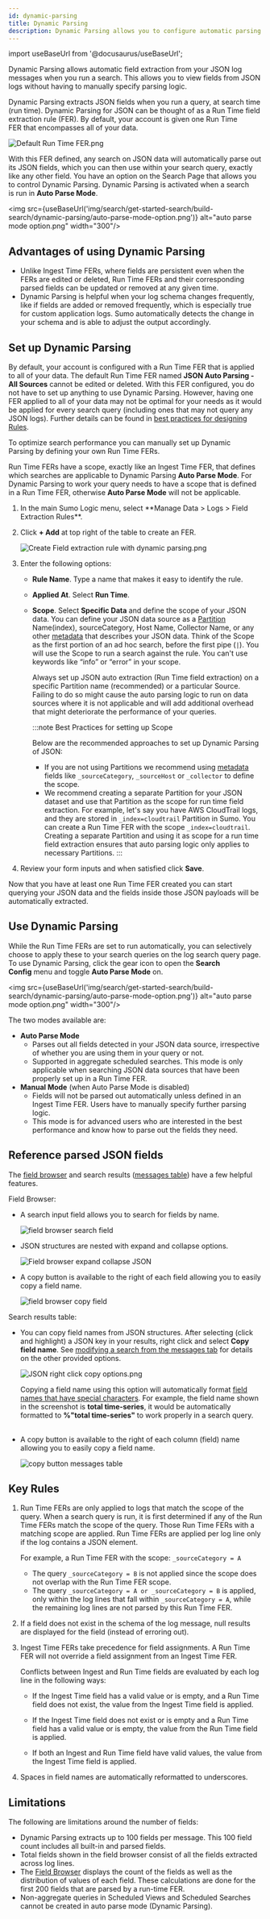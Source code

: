 ```yaml
---
id: dynamic-parsing
title: Dynamic Parsing
description: Dynamic Parsing allows you to configure automatic parsing of JSON logs.
---
```


import useBaseUrl from '@docusaurus/useBaseUrl';

Dynamic Parsing allows automatic field extraction from your JSON log messages when you run a search. This allows you to view fields from JSON logs without having to manually specify parsing logic.

Dynamic Parsing extracts JSON fields when you run a query, at search time (run time). Dynamic Parsing for JSON can be thought of as a Run Time field extraction rule (FER). By default, your account is given one Run Time FER that encompasses all of your data.

![Default Run Time FER.png](/img/search/get-started-search/build-search/dynamic-parsing/default-runtime-FER.png)

With this FER defined, any search on JSON data will automatically parse out its JSON fields, which you can then use within your search query, exactly like any other field. You have an option on the Search Page that allows you to control Dynamic Parsing. Dynamic Parsing is activated when a search is run in **Auto Parse Mode**.

<img src={useBaseUrl('img/search/get-started-search/build-search/dynamic-parsing/auto-parse-mode-option.png')} alt="auto parse mode option.png" width="300"/>

## Advantages of using Dynamic Parsing

* Unlike Ingest Time FERs, where fields are persistent even when the FERs are edited or deleted, Run Time FERs and their corresponding parsed fields can be updated or removed at any given time. 
* Dynamic Parsing is helpful when your log schema changes frequently, like if fields are added or removed frequently, which is especially true for custom application logs. Sumo automatically detects the change in your schema and is able to adjust the output accordingly.

## Set up Dynamic Parsing

By default, your account is configured with a Run Time FER that is applied to all of your data. The default Run Time FER named **JSON Auto Parsing - All Sources** cannot be edited or deleted. With this FER configured, you do not have to set up anything to use Dynamic Parsing. However, having one FER applied to all of your data may not be optimal for your needs as it would be applied for every search query (including ones that may not query any JSON logs). Further details can be found in [best practices for designing Rules](/docs/manage/field-extractions/create-field-extraction-rule.md).

To optimize search performance you can manually set up Dynamic Parsing by defining your own Run Time FERs.

Run Time FERs have a scope, exactly like an Ingest Time FER, that defines which searches are applicable to Dynamic Parsing **Auto Parse Mode**. For Dynamic Parsing to work your query needs to have a scope that is defined in a Run Time FER, otherwise **Auto Parse Mode** will not be applicable.

1. <!--Kanso [**Classic UI**](/docs/get-started/sumo-logic-ui-classic). Kanso--> In the main Sumo Logic menu, select **Manage Data > Logs > Field Extraction Rules**. <!--Kanso <br/>[**New UI**](/docs/get-started/sumo-logic-ui). In the top menu select **Configuration**, and then under **Logs** select **Field Extraction Rules**. You can also click the **Go To...** menu at the top of the screen and select **Field Extraction Rules**.  Kanso-->
1. Click **+ Add** at top right of the table to create an FER.  

    ![Create Field extraction rule with dynamic parsing.png](/img/search/get-started-search/build-search/dynamic-parsing/create-FER-dynamic-parsing.png)

1. Enter the following options:

    * **Rule Name**. Type a name that makes it easy to identify the rule.

    * **Applied At**. Select **Run Time**.

    * **Scope**. Select **Specific Data** and define the scope of your JSON data. You can define your JSON data source as a [Partition](/docs/manage/partitions) Name(index), sourceCategory, Host Name, Collector Name, or any other [metadata](../search-basics/built-in-metadata.md) that describes your JSON data. Think of the Scope as the first portion of an ad hoc search, before the first pipe (`|`). You will use the Scope to run a search against the rule. You can't use keywords like “info” or “error” in your scope.

        Always set up JSON auto extraction (Run Time field extraction) on a specific Partition name (recommended) or a particular Source. Failing to do so might cause the auto parsing logic to run on data sources where it is not applicable and will add additional overhead that might deteriorate the performance of your queries.

        :::note Best Practices for setting up Scope

        Below are the recommended approaches to set up Dynamic Parsing of JSON:

        * If you are not using Partitions we recommend using [metadata](../search-basics/built-in-metadata.md) fields like `_sourceCategory`, `_sourceHost` or `_collector` to define the scope.
        * We recommend creating a separate Partition for your JSON dataset and use that Partition as the scope for run time field extraction. For example, let's say you have AWS CloudTrail logs, and they are stored in `_index=cloudtrail` Partition in Sumo. You can create a Run Time FER with the scope `_index=cloudtrail`. Creating a separate Partition and using it as scope for a run time field extraction ensures that auto parsing logic only applies to necessary Partitions.
        :::

1. Review your form inputs and when satisfied click **Save**.

Now that you have at least one Run Time FER created you can start querying your JSON data and the fields inside those JSON payloads will be automatically extracted.

## Use Dynamic Parsing

While the Run Time FERs are set to run automatically, you can selectively choose to apply these to your search queries on the log search query page. To use Dynamic Parsing, click the gear icon to open the **Search Config** menu and toggle **Auto Parse Mode** on.

<img src={useBaseUrl('img/search/get-started-search/build-search/dynamic-parsing/auto-parse-mode-option.png')} alt="auto parse mode option.png" width="300"/>

The two modes available are:

* **Auto Parse Mode**
    * Parses out all fields detected in your JSON data source, irrespective of whether you are using them in your query or not.
    * Supported in aggregate scheduled searches. This mode is only applicable when searching JSON data sources that have been properly set up in a Run Time FER.
* **Manual Mode** (when Auto Parse Mode is disabled)
    * Fields will not be parsed out automatically unless defined in an Ingest Time FER. Users have to manually specify further parsing logic.
    * This mode is for advanced users who are interested in the best performance and know how to parse out the fields they need.

## Reference parsed JSON fields

The [field browser](/docs/search/get-started-with-search/search-page/field-browser) and search results ([messages table](/docs/search/get-started-with-search/search-page)) have a few helpful features. 

Field Browser:

* A search input field allows you to search for fields by name.  

    ![field browser search field](/img/search/get-started-search/build-search/dynamic-parsing/field-browser-search-field.png)

* JSON structures are nested with expand and collapse options.  

    ![Field browser expand collapse JSON](/img/search/get-started-search/build-search/dynamic-parsing/field-browser-expand-collapse-JSON.png)

* A copy button is available to the right of each field allowing you to easily copy a field name.  

    ![field browser copy field](/img/search/get-started-search/build-search/dynamic-parsing/field-browser-copy-field.png)

Search results table:

* You can copy field names from JSON structures. After selecting (click and highlight) a JSON key in your results, right click and select **Copy field name**. See [modifying a search from the messages tab](/docs/search/get-started-with-search/search-page/modify-search-from-messages-tab) for details on the other provided options.  

    ![JSON right click copy options.png](/img/search/get-started-search/build-search/dynamic-parsing/JSON-right-click-copy-options.png)  

    Copying a field name using this option will automatically format [field names that have special characters](/docs/search/get-started-with-search/search-basics/reference-field-special-characters). For example, the field name shown in the screenshot is **total time-series**, it would be automatically formatted to **%"total time-series"** to work properly in a search query.  
     
* A copy button is available to the right of each column (field) name allowing you to easily copy a field name.  

    ![copy button messages table](/img/search/get-started-search/build-search/dynamic-parsing/copy-button-messages-table.png)

## Key Rules

1. Run Time FERs are only applied to logs that match the scope of the query. When a search query is run, it is first determined if any of the Run Time FERs match the scope of the query. Those Run Time FERs with a matching scope are applied. Run Time FERs are applied per log line only if the log contains a JSON element.  

    For example, a Run Time FER with the scope: `_sourceCategory = A`

    * The query `_sourceCategory = B` is not applied since the scope does not overlap with the Run Time FER scope.
    * The query `_sourceCategory = A or _sourceCategory = B` is applied, only within the log lines that fall within `_sourceCategory = A`, while the remaining log lines are not parsed by this Run Time FER.

1. If a field does not exist in the schema of the log message, null results are displayed for the field (instead of erroring out).

1. Ingest Time FERs take precedence for field assignments. A Run Time FER will not override a field assignment from an Ingest Time FER.  

    Conflicts between Ingest and Run Time fields are evaluated by each log line in the following ways:

    * If the Ingest Time field has a valid value or is empty, and a Run Time field does not exist, the value from the Ingest Time field is applied.

    * If the Ingest Time field does not exist or is empty and a Run Time field has a valid value or is empty, the value from the Run Time field is applied.

    * If both an Ingest and Run Time field have valid values, the value from the Ingest Time field is applied.

1. Spaces in field names are automatically reformatted to underscores.

## Limitations

The following are limitations around the number of fields:

* Dynamic Parsing extracts up to 100 fields per message. This 100 field count includes all built-in and parsed fields.
* Total fields shown in the field browser consist of all the fields extracted across log lines.
* The [Field Browser](/docs/search/get-started-with-search/search-page/field-browser) displays the count of the fields as well as the distribution of values of each field. These calculations are done for the first 200 fields that are parsed by a run-time FER.
* Non-aggregate queries in Scheduled Views and Scheduled Searches cannot be created in auto parse mode (Dynamic Parsing).
